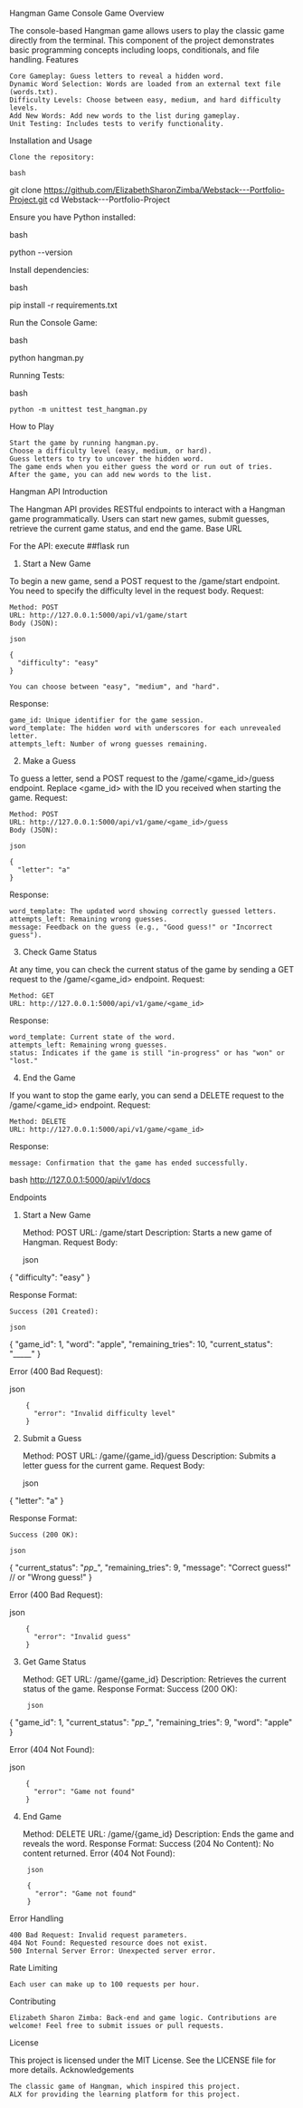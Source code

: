 Hangman Game
Console Game
Overview

The console-based Hangman game allows users to play the classic game directly from the terminal. This component of the project demonstrates basic programming concepts including loops, conditionals, and file handling.
Features

    Core Gameplay: Guess letters to reveal a hidden word.
    Dynamic Word Selection: Words are loaded from an external text file (words.txt).
    Difficulty Levels: Choose between easy, medium, and hard difficulty levels.
    Add New Words: Add new words to the list during gameplay.
    Unit Testing: Includes tests to verify functionality.

Installation and Usage

    Clone the repository:

    bash

git clone https://github.com/ElizabethSharonZimba/Webstack---Portfolio-Project.git
cd Webstack---Portfolio-Project

Ensure you have Python installed:

bash

python --version

Install dependencies:

bash

pip install -r requirements.txt

Run the Console Game:

bash

python hangman.py

Running Tests:

bash

    python -m unittest test_hangman.py

How to Play

    Start the game by running hangman.py.
    Choose a difficulty level (easy, medium, or hard).
    Guess letters to try to uncover the hidden word.
    The game ends when you either guess the word or run out of tries.
    After the game, you can add new words to the list.

Hangman API
Introduction

The Hangman API provides RESTful endpoints to interact with a Hangman game programmatically. Users can start new games, submit guesses, retrieve the current game status, and end the game.
Base URL

For the API:
execute 
##flask run 

1. Start a New Game

To begin a new game, send a POST request to the /game/start endpoint. You need to specify the difficulty level in the request body.
Request:

    Method: POST
    URL: http://127.0.0.1:5000/api/v1/game/start
    Body (JSON):

    json

    {
      "difficulty": "easy"
    }

    You can choose between "easy", "medium", and "hard".

Response:

    game_id: Unique identifier for the game session.
    word_template: The hidden word with underscores for each unrevealed letter.
    attempts_left: Number of wrong guesses remaining.

2. Make a Guess

To guess a letter, send a POST request to the /game/<game_id>/guess endpoint. Replace <game_id> with the ID you received when starting the game.
Request:

    Method: POST
    URL: http://127.0.0.1:5000/api/v1/game/<game_id>/guess
    Body (JSON):

    json

    {
      "letter": "a"
    }

Response:

    word_template: The updated word showing correctly guessed letters.
    attempts_left: Remaining wrong guesses.
    message: Feedback on the guess (e.g., "Good guess!" or "Incorrect guess").

3. Check Game Status

At any time, you can check the current status of the game by sending a GET request to the /game/<game_id> endpoint.
Request:

    Method: GET
    URL: http://127.0.0.1:5000/api/v1/game/<game_id>

Response:

    word_template: Current state of the word.
    attempts_left: Remaining wrong guesses.
    status: Indicates if the game is still "in-progress" or has "won" or "lost."

4. End the Game

If you want to stop the game early, you can send a DELETE request to the /game/<game_id> endpoint.
Request:

    Method: DELETE
    URL: http://127.0.0.1:5000/api/v1/game/<game_id>

Response:

    message: Confirmation that the game has ended successfully.

bash
http://127.0.0.1:5000/api/v1/docs



Endpoints
1. Start a New Game

    Method: POST
    URL: /game/start
    Description: Starts a new game of Hangman.
    Request Body:

    json

{
  "difficulty": "easy" 
}

Response Format:

    Success (201 Created):

    json

{
  "game_id": 1,
  "word": "apple",
  "remaining_tries": 10,
  "current_status": "_____"
}

Error (400 Bad Request):

json

        {
          "error": "Invalid difficulty level"
        }

2. Submit a Guess

    Method: POST
    URL: /game/{game_id}/guess
    Description: Submits a letter guess for the current game.
    Request Body:

    json

{
  "letter": "a"
}

Response Format:

    Success (200 OK):

    json

{
  "current_status": "_pp__",
  "remaining_tries": 9,
  "message": "Correct guess!"  // or "Wrong guess!"
}

Error (400 Bad Request):

json

        {
          "error": "Invalid guess"
        }

3. Get Game Status

    Method: GET
    URL: /game/{game_id}
    Description: Retrieves the current status of the game.
    Response Format:
        Success (200 OK):

        json

{
  "game_id": 1,
  "current_status": "_pp__",
  "remaining_tries": 9,
  "word": "apple"
}

Error (404 Not Found):

json

        {
          "error": "Game not found"
        }

4. End Game

    Method: DELETE
    URL: /game/{game_id}
    Description: Ends the game and reveals the word.
    Response Format:
        Success (204 No Content): No content returned.
        Error (404 Not Found):

        json

        {
          "error": "Game not found"
        }

Error Handling

    400 Bad Request: Invalid request parameters.
    404 Not Found: Requested resource does not exist.
    500 Internal Server Error: Unexpected server error.

Rate Limiting

    Each user can make up to 100 requests per hour.

Contributing

    Elizabeth Sharon Zimba: Back-end and game logic. Contributions are welcome! Feel free to submit issues or pull requests.

License

This project is licensed under the MIT License. See the LICENSE file for more details.
Acknowledgements

    The classic game of Hangman, which inspired this project.
    ALX for providing the learning platform for this project.